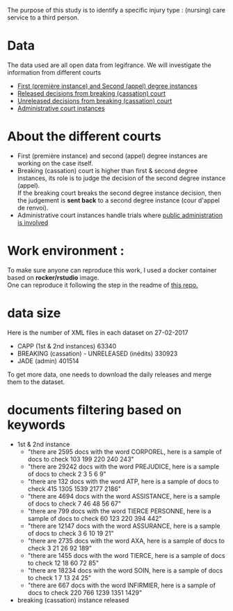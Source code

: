 The purpose of this study is to identify a specific injury type : (nursing) care service to a third person.

# Data
The data used are all open data from legifrance.
We will investigate the information from different courts
<ul>
<li>
  <a href="https://www.data.gouv.fr/fr/datasets/capp/">
  First (première instance) and Second (appel) degree instances
  </a>
<li>
  <a href="https://www.data.gouv.fr/fr/datasets/cass/">
  Released decisions from breaking (cassation) court
  </a>
<li>
  <a href="https://www.data.gouv.fr/fr/datasets/inca/">
  Unreleased decisions from breaking (cassation) court
  </a>
<li>
  <a href="https://www.data.gouv.fr/fr/datasets/jade/">
  Administrative court instances
  </a>
</ul>

# About the different courts

<ul>
<li>
First (première instance) and second (appel) degree instances are working on the case itself.
<li>
Breaking (cassation) court is higher than first & second degree instances, its role is to judge the decision of the second degree instance (appel).
<br>
If the breaking court breaks the second degree instance decision, then the judgement is <b>sent back</b> to a second degree instance (cour d'appel de renvoi).
<li>Administrative court instances handle trials where <a href="https://www.service-public.fr/particuliers/vosdroits/F2025"> public administration is involved </a>
</ul>

# Work environment :
To make sure anyone can reproduce this work, I used a docker container based on <b>rocker/rstudio</b> image.<br>
One can reproduce it following the step in the readme of <a href="https://github.com/phileas-condemine/text-mining"> this repo.</a>

# data size
Here is the number of XML files in each dataset on 27-02-2017
<ul>
<li> CAPP (1st & 2nd instances) 63340
<li BREAKING (cassation) - RELEASED 134217
<li> BREAKING (cassation) - UNRELEASED (inédits) 330923
<li> JADE (admin) 401514
</ul>
To get more data, one needs to download the daily releases and merge them to the dataset.

# documents filtering based on keywords

<ul>
<li> 1st & 2nd instance
<ul>
<li> "there are 2595 docs with the word CORPOREL, here is a sample of docs to check 103 199 220 240 243"
<li> "there are 29242 docs with the word PREJUDICE, here is a sample of docs to check 2 3 5 6 9"
<li> "there are 132 docs with the word ATP, here is a sample of docs to check 415 1305 1539 2177 2186"
<li> "there are 4694 docs with the word ASSISTANCE, here is a sample of docs to check 7 46 48 56 67"
<li> "there are 799 docs with the word TIERCE PERSONNE, here is a sample of docs to check 60 123 220 394 442"
<li> "there are 12147 docs with the word ASSURANCE, here is a sample of docs to check 3 6 10 19 21"
<li> "there are 2735 docs with the word AXA, here is a sample of docs to check 3 21 26 92 189"
<li> "there are 1455 docs with the word TIERCE, here is a sample of docs to check 12 18 60 72 85"
<li> "there are 18234 docs with the word SOIN, here is a sample of docs to check 1 7 13 24 25"
<li> "there are 667 docs with the word INFIRMIER, here is a sample of docs to check 220 766 1239 1351 1429"
</ul>
<li> breaking (cassation) instance released
